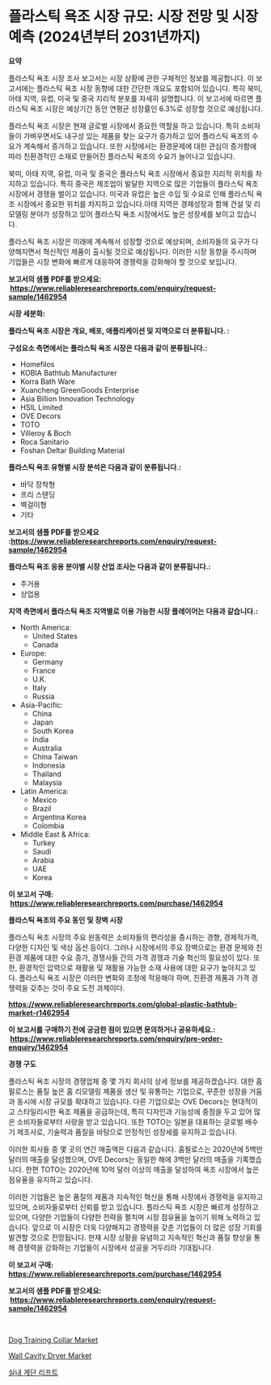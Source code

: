 <p><h1>플라스틱 욕조 시장 규모: 시장 전망 및 시장 예측 (2024년부터 2031년까지)</h1></p><p><strong>요약</strong></p>
<p><p>플라스틱 욕조 시장 조사 보고서는 시장 상황에 관한 구체적인 정보를 제공합니다. 이 보고서에는 플라스틱 욕조 시장 동향에 대한 간단한 개요도 포함되어 있습니다. 특히 북미, 아태 지역, 유럽, 미국 및 중국 지리적 분포를 자세히 설명합니다. 이 보고서에 따르면 플라스틱 욕조 시장은 예상기간 동안 연평균 성장률인 6.3%로 성장할 것으로 예상됩니다.</p><p>플라스틱 욕조 시장은 현재 글로벌 시장에서 중요한 역할을 하고 있습니다. 특히 소비자들이 가벼우면서도 내구성 있는 제품을 찾는 요구가 증가하고 있어 플라스틱 욕조의 수요가 계속해서 증가하고 있습니다. 또한 시장에서는 환경문제에 대한 관심이 증가함에 따라 친환경적인 소재로 만들어진 플라스틱 욕조의 수요가 늘어나고 있습니다.</p><p>북미, 아태 지역, 유럽, 미국 및 중국은 플라스틱 욕조 시장에서 중요한 지리적 위치를 차지하고 있습니다. 특히 중국은 제조업이 발달한 지역으로 많은 기업들이 플라스틱 욕조 시장에서 경쟁을 벌이고 있습니다. 미국과 유럽은 높은 수입 및 수요로 인해 플라스틱 욕조 시장에서 중요한 위치를 차지하고 있습니다.아태 지역은 경제성장과 함께 건설 및 리모델링 분야가 성장하고 있어 플라스틱 욕조 시장에서도 높은 성장세를 보이고 있습니다.</p><p>플라스틱 욕조 시장은 미래에 계속해서 성장할 것으로 예상되며, 소비자들의 요구가 다양해지면서 혁신적인 제품이 출시될 것으로 예상됩니다. 이러한 시장 동향을 주시하며 기업들은 시장 변화에 빠르게 대응하여 경쟁력을 강화해야 할 것으로 보입니다.</p></p>
<p><strong>보고서의 샘플 PDF를 받으세요: &nbsp;<a href="https://www.reliableresearchreports.com/enquiry/request-sample/1462954">https://www.reliableresearchreports.com/enquiry/request-sample/1462954</a></strong></p>
<p><strong>시장 세분화:</strong></p>
<p><strong> 플라스틱 욕조 시장은 개요, 배포, 애플리케이션 및 지역으로 더 분류됩니다. :</strong></p>
<p><strong>구성요소 측면에서는 플라스틱 욕조 시장은 다음과 같이 분류됩니다.:</strong></p>
<p><ul><li>Homefilos</li><li>KOBIA Bathtub Manufacturer</li><li>Korra Bath Ware</li><li>Xuancheng GreenGoods Enterprise</li><li>Asia Billion Innovation Technology</li><li>HSIL Limited</li><li>OVE Decors</li><li>TOTO</li><li>Villeroy & Boch</li><li>Roca Sanitario</li><li>Foshan Deltar Building Material</li></ul></p>
<p><strong> 플라스틱 욕조 유형별 시장 분석은 다음과 같이 분류됩니다.:</strong></p>
<p><ul><li>바닥 장착형</li><li>프리 스탠딩</li><li>벽걸이형</li><li>기타</li></ul></p>
<p><strong>보고서의 샘플 PDF를 받으세요 :<a href="https://www.reliableresearchreports.com/enquiry/request-sample/1462954">https://www.reliableresearchreports.com/enquiry/request-sample/1462954</a></strong></p>
<p><strong> 플라스틱 욕조 응용 분야별 시장 산업 조사는 다음과 같이 분류됩니다.:</strong></p>
<p><ul><li>주거용</li><li>상업용</li></ul></p>
<p><strong>지역 측면에서 플라스틱 욕조 지역별로 이용 가능한 시장 플레이어는 다음과 같습니다.:</strong></p>
<p><ul>
    <li>
        North America:
        <ul>
            <li>United States</li>
            <li>Canada</li>
        </ul>
    </li>
    <li>
        Europe:
        <ul>
            <li>Germany</li>
            <li>France</li>
            <li>U.K.</li>
            <li>Italy</li>
            <li>Russia</li>
        </ul>
    </li>
    <li>
        Asia-Pacific:
        <ul>
            <li>China</li>
            <li>Japan</li>
            <li>South Korea</li>
            <li>India</li>
            <li>Australia</li>
            <li>China Taiwan</li>
            <li>Indonesia</li>
            <li>Thailand</li>
            <li>Malaysia</li>
        </ul>
    </li>
    <li>
        Latin America:
        <ul>
            <li>Mexico</li>
            <li>Brazil</li>
            <li>Argentina Korea</li>
            <li>Colombia</li>
        </ul>
    </li>
    <li>
        Middle East & Africa:
        <ul>
            <li>Turkey</li>
            <li>Saudi</li>
            <li>Arabia</li>
            <li>UAE</li>
            <li>Korea</li>
        </ul>
    </li>
    </ul></p>
<p><strong>이 보고서 구매: &nbsp;<a href="https://www.reliableresearchreports.com/purchase/1462954">https://www.reliableresearchreports.com/purchase/1462954</a></strong></p>
<p><strong>플라스틱 욕조의 주요 동인 및 장벽 시장</strong></p>
<p><p>플라스틱 욕조 시장의 주요 원동력은 소비자들의 편리성을 중시하는 경향, 경제적가격, 다양한 디자인 및 색상 옵션 등이다. 그러나 시장에서의 주요 장벽으로는 환경 문제와 친환경 제품에 대한 수요 증가, 경쟁사들 간의 가격 경쟁과 기술 혁신의 필요성이 있다. 또한, 환경적인 압력으로 재활용 및 재활용 가능한 소재 사용에 대한 요구가 높아지고 있다. 플라스틱 욕조 시장은 이러한 변화와 조정에 적응해야 하며, 친환경 제품과 가격 경쟁력을 갖추는 것이 주요 도전 과제이다.</p></p>
<p><strong><a href="https://www.reliableresearchreports.com/global-plastic-bathtub-market-r1462954">https://www.reliableresearchreports.com/global-plastic-bathtub-market-r1462954</a></strong></p>
<p><strong>이 보고서를 구매하기 전에 궁금한 점이 있으면 문의하거나 공유하세요.: &nbsp;<a href="https://www.reliableresearchreports.com/enquiry/pre-order-enquiry/1462954">https://www.reliableresearchreports.com/enquiry/pre-order-enquiry/1462954</a></strong></p>
<p><strong>경쟁 구도</strong></p>
<p><p>플라스틱 욕조 시장의 경쟁업체 중 몇 가지 회사의 상세 정보를 제공하겠습니다. 대한 홈필로스는 품질 높은 홈 리모델링 제품을 생산 및 유통하는 기업으로, 꾸준한 성장을 거둠과 동시에 시장 규모를 확대하고 있습니다. 다른 기업으로는 OVE Decors는 현대적이고 스타일리시한 욕조 제품을 공급하는데, 특히 디자인과 기능성에 중점을 두고 있어 많은 소비자들로부터 사랑을 받고 있습니다. 또한 TOTO는 일본을 대표하는 글로벌 배수기 제조사로, 기술력과 품질을 바탕으로 안정적인 성장세를 유지하고 있습니다.</p><p>이러한 회사들 중 몇 곳의 연간 매출액은 다음과 같습니다. 홈필로스는 2020년에 5백만 달러의 매출을 달성했으며, OVE Decors는 동일한 해에 3백만 달러의 매출을 기록했습니다. 한편 TOTO는 2020년에 10억 달러 이상의 매출을 달성하여 욕조 시장에서 높은 점유율을 유지하고 있습니다.</p><p>이러한 기업들은 높은 품질의 제품과 지속적인 혁신을 통해 시장에서 경쟁력을 유지하고 있으며, 소비자들로부터 신뢰를 받고 있습니다. 플라스틱 욕조 시장은 빠르게 성장하고 있으며, 다양한 기업들이 다양한 전략을 펼치며 시장 점유율을 높이기 위해 노력하고 있습니다. 앞으로 이 시장은 더욱 다양해지고 경쟁력을 갖춘 기업들이 더 많은 성장 기회를 발견할 것으로 전망됩니다. 현재 시장 상황을 유념하고 지속적인 혁신과 품질 향상을 통해 경쟁력을 강화하는 기업들이 시장에서 성공을 거두리라 기대됩니다.</p></p>
<p><strong>이 보고서 구매: &nbsp; <a href="https://www.reliableresearchreports.com/purchase/1462954">https://www.reliableresearchreports.com/purchase/1462954</a></strong></p>
<p><strong>보고서의 샘플 PDF를 받으세요: &nbsp;<a href="https://www.reliableresearchreports.com/enquiry/request-sample/1462954">https://www.reliableresearchreports.com/enquiry/request-sample/1462954</a></strong><strong></strong></p>
<p>&nbsp;</p>
<p><p><a href="https://github.com/Krish2023na/Market-Research-Report-List-4/blob/main/dog-training-collar-market.md">Dog Training Collar Market</a></p><p><a href="https://github.com/RickHolmes3/Market-Research-Report-List-4/blob/main/wall-cavity-dryer-market.md">Wall Cavity Dryer Market</a></p><p><a href="https://github.com/GabrielBlanda5656/Market-Research-Report-List-1/blob/main/672244030787.md">실내 계단 리프트</a></p></p>